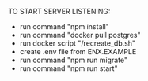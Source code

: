 TO START SERVER LISTENING:
- run command "npm install"
- run command "docker pull postgres"
- run docker script "<path>/recreate_db.sh"
- create .env file from ENX.EXAMPLE
- run command "npm run migrate"
- run command "npm run start"